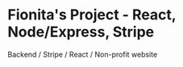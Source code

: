 # Fionita's Project - React, Node/Express, Stripe
 
 Backend / Stripe / React / Non-profit website 
